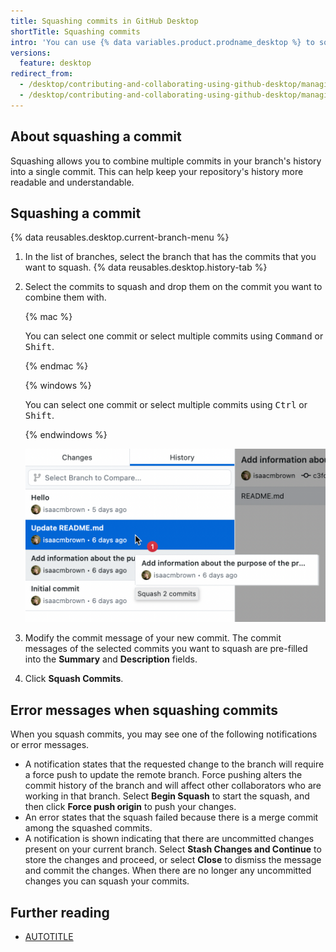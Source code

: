 ```yaml
---
title: Squashing commits in GitHub Desktop
shortTitle: Squashing commits
intro: 'You can use {% data variables.product.prodname_desktop %} to squash commits in your branch''s history.'
versions:
  feature: desktop
redirect_from:
  - /desktop/contributing-and-collaborating-using-github-desktop/managing-commits/squashing-commits
  - /desktop/contributing-and-collaborating-using-github-desktop/managing-commits/squashing-commits-in-github-desktop
---
```


## About squashing a commit

Squashing allows you to combine multiple commits in your branch's history into a single commit. This can help keep your repository's history more readable and understandable.

## Squashing a commit

{% data reusables.desktop.current-branch-menu %}
1. In the list of branches, select the branch that has the commits that you want to squash.
{% data reusables.desktop.history-tab %}
1. Select the commits to squash and drop them on the commit you want to combine them with.

   {% mac %}

   You can select one commit or select multiple commits using <kbd>Command</kbd> or <kbd>Shift</kbd>.

   {% endmac %}

   {% windows %}

   You can select one commit or select multiple commits using <kbd>Ctrl</kbd> or <kbd>Shift</kbd>.

   {% endwindows %}

   ![Screenshot of a list of commits in the "History" tab. The cursor hovers over a commit, highlighted in blue. A hover-over text box says, "Squash 2 commits".](/assets/images/help/desktop/squash-drag-and-drop.png)

1. Modify the commit message of your new commit. The commit messages of the selected commits you want to squash are pre-filled into the **Summary** and **Description** fields.
1. Click **Squash Commits**.

## Error messages when squashing commits

When you squash commits, you may see one of the following notifications or error messages.

* A notification states that the requested change to the branch will require a force push to update the remote branch. Force pushing alters the commit history of the branch and will affect other collaborators who are working in that branch. Select **Begin Squash** to start the squash, and then click **Force push origin** to push your changes.
* An error states that the squash failed because there is a merge commit among the squashed commits.
* A notification is shown indicating that there are uncommitted changes present on your current branch. Select **Stash Changes and Continue** to store the changes and proceed, or select **Close** to dismiss the message and commit the changes. When there are no longer any uncommitted changes you can squash your commits.

## Further reading

* [AUTOTITLE](/desktop/managing-commits/options-for-managing-commits-in-github-desktop)
